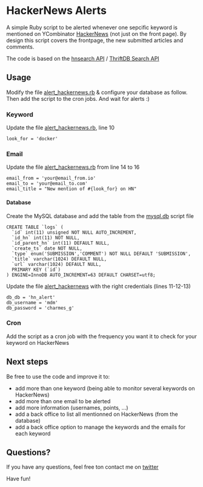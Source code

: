 # HackerNews Alerts

A simple Ruby script to be alerted whenever one sepcific keyword is mentioned on YCombinator [HackerNews](http://news.ycombinator.com) (not just on the front page).
By design this script covers the frontpage, the new submitted articles and comments.

The code is based on the [hnsearch API](https://www.hnsearch.com/api) / [ThriftDB Search API](http://www.thriftdb.com/documentation/rest-api/search-api)

## Usage

Modify the file [alert_hackernews.rb](https://github.com/jbarbier/hackernews_alert/blob/master/alert_hackernews.rb) & configure your database as follow.
Then add the script to the cron jobs. And wait for alerts :)

### Keyword

Update the file [alert_hackernews.rb](https://github.com/jbarbier/hackernews_alert/blob/master/alert_hackernews.rb), line 10

```
look_for = 'docker'
```

### Email

Update the file [alert_hackernews.rb](https://github.com/jbarbier/hackernews_alert/blob/master/alert_hackernews.rb) from line 14 to 16

```
email_from = 'your@email_from.io'
email_to = 'your@email_to.com'
email_title = "New mention of #{look_for} on HN"
```

#### Database

Create the MySQL database and add the table from the [mysql.db](https://github.com/jbarbier/hackernews_alert/blob/master/mysql.db) script file

```
CREATE TABLE `logs` (
  `id` int(11) unsigned NOT NULL AUTO_INCREMENT,
  `id_hn` int(11) NOT NULL,
  `id_parent_hn` int(11) DEFAULT NULL,
  `create_ts` date NOT NULL,
  `type` enum('SUBMISSION','COMMENT') NOT NULL DEFAULT 'SUBMISSION',
  `title` varchar(1024) DEFAULT NULL,
  `url` varchar(1024) DEFAULT NULL,
  PRIMARY KEY (`id`)
) ENGINE=InnoDB AUTO_INCREMENT=63 DEFAULT CHARSET=utf8;
```

Update the file [alert_hackernews](https://github.com/jbarbier/hackernews_alert/blob/master/alert_hackernews.rb) with the right credentials (lines 11-12-13)

```
db_db = 'hn_alert'
db_username = 'mdm'
db_password = 'charmes_g'
```

### Cron

Add the script as a cron job with the frequency you want it to check for your keyword on HackerNews

## Next steps

Be free to use the code and improve it to:
- add more than one keyword (being able to monitor several keywords on HackerNews)
- add more than one email to be alerted
- add more information (usernames, points, ...)
- add a back office to list all mentionned on HackerNews (from the database)
- add a back office option to manage the keywords and the emails for each keyword

## Questions?

If you have any questions, feel free ton contact me on [twitter](https://twitter.com/julienbarbier42)

Have fun!
